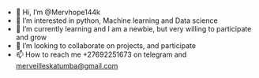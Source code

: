 - 👋 Hi, I’m @Mervhope144k
- 👀 I’m interested in python, Machine learning and Data science
- 🌱 I’m currently learning and I am a newbie, but very willing to participate and grow
- 💞️ I’m looking to collaborate on projects, and participate
- 📫 How to reach me +27692251673 on telegram and merveilleskatumba@gmail.com

<!---
Mervhope144k/Mervhope144k is a ✨ special ✨ repository because its `README.md` (this file) appears on your GitHub profile.
You can click the Preview link to take a look at your changes.
--->
